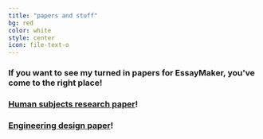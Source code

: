 ```yaml
---
title: "papers and stuff"
bg: red
color: white
style: center
icon: file-text-o
---
```


### If you want to see my turned in papers for EssayMaker, you've come to the right place!

### [Human subjects research paper](http://getessaymaker.com/files/humansubjectsresearch.pdf)!

### [Engineering design paper](http://getessaymaker.com/files/engineeringdesign.pdf)!
